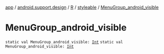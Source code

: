 [app](../../../index.md) / [android.support.design](../../index.md) / [R](../index.md) / [styleable](index.md) / [MenuGroup_android_visible](./-menu-group_android_visible.md)

# MenuGroup_android_visible

`static val MenuGroup_android_visible: `[`Int`](https://kotlinlang.org/api/latest/jvm/stdlib/kotlin/-int/index.html)
`static val MenuGroup_android_visible: `[`Int`](https://kotlinlang.org/api/latest/jvm/stdlib/kotlin/-int/index.html)